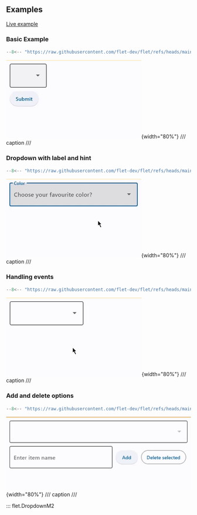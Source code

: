 ## Examples

[Live example](https://flet-controls-gallery.fly.dev/input/dropdown)

### Basic Example

```python
--8<-- "https://raw.githubusercontent.com/flet-dev/flet/refs/heads/main/sdk/python/examples/controls/dropdown-m2/basic.py"
```

![basic](https://raw.githubusercontent.com/flet-dev/flet/main/sdk/python/examples/controls/dropdown-m2/media/basic.gif){width="80%"}
/// caption
///

### Dropdown with label and hint

```python
--8<-- "https://raw.githubusercontent.com/flet-dev/flet/refs/heads/main/sdk/python/examples/controls/dropdown-m2/label-and-hint.py"
```

![label-and-hint](https://raw.githubusercontent.com/flet-dev/flet/main/sdk/python/examples/controls/dropdown-m2/media/label-and-hint.gif){width="80%"}
/// caption
///

### Handling events

```python
--8<-- "https://raw.githubusercontent.com/flet-dev/flet/refs/heads/main/sdk/python/examples/controls/dropdown-m2/handling-events.py"
```

![handling-events](https://raw.githubusercontent.com/flet-dev/flet/main/sdk/python/examples/controls/dropdown-m2/media/handling-events.gif){width="80%"}
/// caption
///


### Add and delete options

```python
--8<-- "https://raw.githubusercontent.com/flet-dev/flet/refs/heads/main/sdk/python/examples/controls/dropdown-m2/add-and-delete-options.py"
```

![add-and-delete-options](https://raw.githubusercontent.com/flet-dev/flet/main/sdk/python/examples/controls/dropdown-m2/media/add-and-delete-options.gif){width="80%"}
/// caption
///

::: flet.DropdownM2
